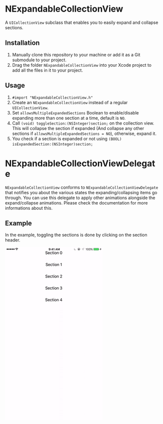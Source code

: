 # NExpandableCollectionView

A `UICollectionView` subclass that enables you to easily expand and collapse sections.

## Installation

1. Manually clone this repository to your machine or add it as a Git submodule to your project.
2. Drag the folder `NExpandableCollectionView` into your Xcode project to add all the files in it to your project.

## Usage

1. `#import "NExpandableCollectionView.h"`
2. Create an `NExpandableCollectionView` instead of a regular `UICollectionView`.
3. Set `allowsMultipleExpandedSections` Boolean to enable/disable expanding more than one section at a time, default is `NO`.
4. Call `(void) toggleSection:(NSInteger)section;` on the collection view. This will collapse the section if expanded (And collapse any other sections if `allowsMultipleExpandedSections = NO`), otherwise, expand it.
5. You check if a section is expanded or not using `(BOOL) isExpandedSection:(NSInteger)section;`

# NExpandableCollectionViewDelegate

`NExpandableCollectionView` conforms to `NExpandableCollectionViewDelegate` that notifies you about the various states the expanding/collapsing items go through. You can use this delegate to apply other animations alongside the expand/collapse animations.
Please check the documentation for more informations about this.

## Example

In the example, toggling the sections is done by clicking on the section header.


![alt tag](https://github.com/nazeehshoura/NExpandableCollectionView/blob/master/Demo.gif?raw=true)
